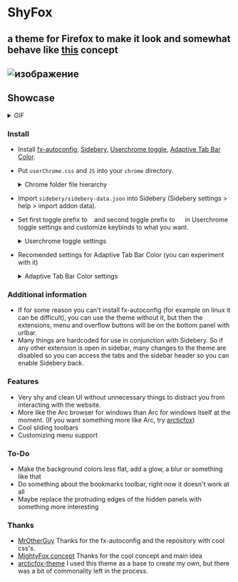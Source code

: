 # ShyFox   
a theme for Firefox to make it look and somewhat behave like [this](https://www.reddit.com/r/FirefoxCSS/comments/195n51c/mightyfox_an_idea_need_help_to_build_it_up/) concept   
------
![изображение](https://github.com/Naezr/ShyFox/assets/95460152/4f5caccc-f8c4-4d2a-904c-a5cc4569e1bc)
------

## Showcase
<details><summary>GIF</summary>
      
![Urlbar](https://github.com/Naezr/ShyFox/assets/95460152/c33f4e0c-8534-454e-91e3-4cea646bfa52)
![Toolbar](https://github.com/Naezr/ShyFox/assets/95460152/a70c6039-ca40-4d80-b64a-e143d614147f)
![Tabs sidebar](https://github.com/Naezr/ShyFox/assets/95460152/72b6476b-7174-4374-9873-2040cb83c104)
![Menubar](https://github.com/Naezr/ShyFox/assets/95460152/b908864b-23e2-4df6-ba14-f134d90e09e5)
![Customization](https://github.com/Naezr/ShyFox/assets/95460152/8c7df8c4-2c6d-4c5a-863c-05df1fe4dc26)
    
</details>

### Install

 - Install [fx-autoconfig](https://github.com/MrOtherGuy/fx-autoconfig), [Sidebery](https://addons.mozilla.org/en-US/firefox/addon/sidebery), [Userchrome toggle](https://addons.mozilla.org/en-US/firefox/addon/userchrome-toggle), [Adaptive Tab Bar Color](https://addons.mozilla.org/en-US/firefox/addon/adaptive-tab-bar-colour).    
 - Put `userChrome.css` and `JS` into your `chrome` directory.
   <details><summary>Chrome folder file hierarchy</summary>
           
         chrome        
         ├ JS     
         │ └ move-buttons.uc.js     
         ├ utils       
         │ └ important files for fx-autoconfig work     
         └ userChrome.css

        (You can delete `CSS` and `resources` folders because it just examples for fx-autoconfig developers. This folders don't used in this theme)
   </details>
 - Import `sidebery/sidebery-data.json` into Sidebery (Sidebery settings > help > import addon data).
 - Set first toggle prefix to ` ` and second toggle prefix to `  ` in Userchrome toggle settings and customize keybinds to what you want. <details><summary>Userchrome toggle settings</summary> ![изображение](https://github.com/Naezr/ShyFox/assets/95460152/c9effdee-a8b2-4636-a52c-185ceffb96a5) </details>
 - Recomended settings for Adaptive Tab Bar Color (you can experiment with it) <details><summary>Adaptive Tab Bar Color settings</summary>  ![изображение](https://github.com/Naezr/ShyFox/assets/95460152/657a3809-ba99-4ebb-87fd-536762621bf4)  </details>

### Additional information     
 - If for some reason you can't install fx-autoconfig (for example on linux it can be difficult), you can use the theme without it, but then the extensions, menu and overflow buttons will be on the bottom panel with urlbar.
 - Many things are hardcoded for use in conjunction with Sidebery. So if any other extension is open in sidebar, many changes to the theme are disabled so you can access the tabs and the sidebar header so you can enable Sidebery back.

### Features    

 - Very shy and clean UI without unnecessary things to distract you from interacting with the website.
 - More like the Arc browser for windows than Arc for windows itself at the moment. (If you want something more like Arc, try [arcticfox](https://github.com/sirlan-ff00ff/arcticfox-theme))
 - Cool sliding toolbars
 - Customizing menu support

### To-Do

 - Make the background colors less flat, add a glow, a blur or something like that
 - Do something about the bookmarks toolbar, right now it doesn't work at all
 - Maybe replace the protruding edges of the hidden panels with something more interesting

### Thanks

 - [MrOtherGuy](https://github.com/MrOtherGuy)   Thanks for the fx-autoconfig and the repository with cool css's.
 - [MightyFox concept](https://www.reddit.com/r/FirefoxCSS/comments/195n51c/mightyfox_an_idea_need_help_to_build_it_up/)    Thanks for the cool concept and main idea
 - [arcticfox-theme](https://github.com/sirlan-ff00ff/arcticfox-theme)     I used this theme as a base to create my own, but there was a bit of commonality left in the process.
